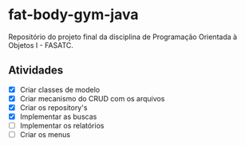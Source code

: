 # fat-body-gym-java

Repositório do projeto final da disciplina de Programação Orientada à Objetos I - FASATC.

## Atividades ##

- [x] Criar classes de modelo
- [x] Criar mecanismo do CRUD com os arquivos
- [x] Criar os repository's
- [x] Implementar as buscas
- [ ] Implementar os relatórios 
- [ ] Criar os menus
